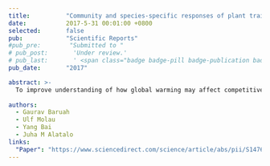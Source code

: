 ```yaml
---
title:          "Community and species-specific responses of plant traits to 23 years of experimental warming across subarctic tundra plant communities"
date:           2017-5-31 00:01:00 +0800
selected:       false
pub:            "Scientific Reports"
#pub_pre:        "Submitted to "
# pub_post:       'Under review.'
# pub_last:       ' <span class="badge badge-pill badge-publication badge-success">Spotlight</span>'
pub_date:       "2017"

abstract: >-
  To improve understanding of how global warming may affect competitive interactions among plants, information on the responses of plant functional traits across species to long-term warming is needed. Here we report the effect of 23 years of experimental warming on plant traits across four different alpine subarctic plant communities: tussock tundra, Dryas heath, dry heath and wet meadow. Open-top chambers (OTCs) were used to passively warm the vegetation by 1.5–3 °C. Changes in leaf width, leaf length and plant height of 22 vascular plant species were measured...
  
authors:
  - Gaurav Baruah
  - Ulf Molau
  - Yang Bai
  - Juha M Alatalo
links:
  "Paper": "https://www.sciencedirect.com/science/article/abs/pii/S1476945X17301101"
---
```

